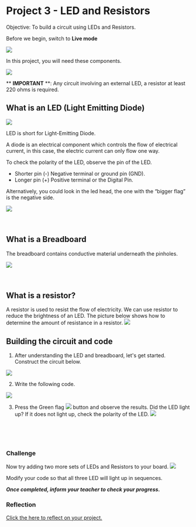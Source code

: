 # Project 3 - LED and Resistors

Objective: To build a circuit using LEDs and Resistors.

Before we begin, switch to **Live mode**

![](images/toggle_LiveMode.jpg)

In this project, you will need these components.

![](images/p3_1_components.jpg)

** **IMPORTANT** **:
Any circuit involving an external LED, a resistor at least 220 ohms is required.

## What is an LED (Light Emitting Diode)

![](images/p3_2_led.jpg)

LED is short for Light-Emitting Diode.

A diode is an electrical component which controls the flow of electrical current, in this case, the electric current can only flow one way. 

To check the polarity of the LED, observe the pin of the LED.

- Shorter pin (-) Negative terminal or ground pin (GND).
- Longer pin (+) Positive terminal or the Digital Pin.

Alternatively, you could look in the led head, the one with the “bigger flag” is the negative side.

![](images/p3_3_led_polarity.jpg)
<br><br><br>
## What is a Breadboard
The breadboard contains conductive material underneath the pinholes. 

![](images/p3_4_breadboard.jpg)
<br><br><br>
## What is a resistor?
A resistor is used to resist the flow of electricity. We can use resistor to reduce the brightness of an LED.
The picture below shows how to determine the amount of resistance in a resistor.
![](images/resistorTable.png)



## Building the circuit and code

1. After understanding the LED and breadboard, let's get started. Construct the circuit below.

![](images/p3_5_circuit.jpg)

2. Write the following code.

![](images/p3_6_code.jpg)

3. Press the Green flag ![](images/btnGreenFlag.jpg) button and observe the results. Did the LED light up? If it does not light up, check the polarity of the LED.
![](images/p3_3_led_polarity.jpg)
<br>
<br>
<br>

### Challenge

Now try adding two more sets of LEDs and Resistors to your board.
![](images/p3_7_circuit.jpg)

Modify your code so that all three LED will light up in sequences.

***Once completed, inform your teacher to check your progress.***

### Reflection
[Click the here to reflect on your project.](https://forms.office.com/r/YR0ZL9FYJe)
